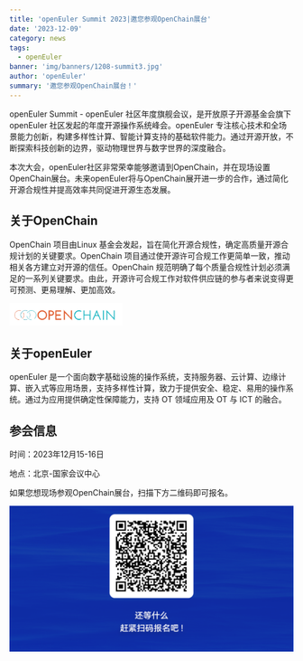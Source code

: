 ```yaml
---
title: 'openEuler Summit 2023|邀您参观OpenChain展台'
date: '2023-12-09'
category: news
tags:
  - openEuler
banner: 'img/banners/1208-summit3.jpg'
author: 'openEuler'
summary: '邀您参观OpenChain展台！'
---
```


openEuler Summit - openEuler 社区年度旗舰会议，是开放原子开源基金会旗下 openEuler 社区发起的年度开源操作系统峰会。openEuler 专注核心技术和全场景能力创新，构建多样性计算、智能计算支持的基础软件能力。通过开源开放，不断探索科技创新的边界，驱动物理世界与数字世界的深度融合。

本次大会，openEuler社区非常荣幸能够邀请到OpenChain，并在现场设置OpenChain展台。未来openEuler将与OpenChain展开进一步的合作，通过简化开源合规性并提高效率共同促进开源生态发展。

## 关于OpenChain



OpenChain 项目由Linux 基金会发起，旨在简化开源合规性，确定高质量开源合规计划的关键要求。OpenChain 项目通过使开源许可合规工作更简单一致，推动相关各方建立对开源的信任。OpenChain 规范明确了每个质量合规性计划必须满足的一系列关键要求。由此，开源许可合规工作对软件供应链的参与者来说变得更可预测、更易理解、更加高效。

<img src="./1.png" width="200" >



## 关于openEuler



openEuler 是一个面向数字基础设施的操作系统，支持服务器、云计算、边缘计算、嵌入式等应用场景，支持多样性计算，致力于提供安全、稳定、易用的操作系统。通过为应用提供确定性保障能力，支持 OT 领域应用及 OT 与 ICT 的融合。



## 参会信息

时间：2023年12月15-16日

地点：北京-国家会议中心

如果您想现场参观OpenChain展台，扫描下方二维码即可报名。

<img src="./2.png" width="1000" >
